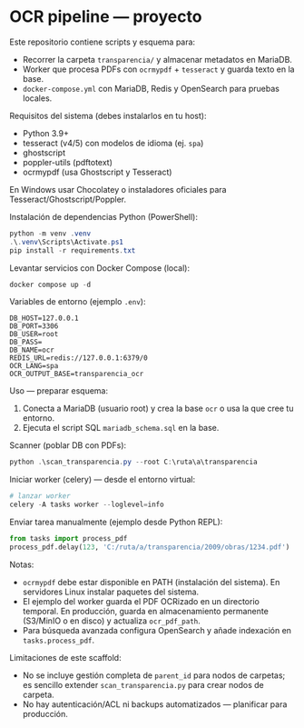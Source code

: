 # OCR pipeline — proyecto

Este repositorio contiene scripts y esquema para:

- Recorrer la carpeta `transparencia/` y almacenar metadatos en MariaDB.
- Worker que procesa PDFs con `ocrmypdf` + `tesseract` y guarda texto en la base.
- `docker-compose.yml` con MariaDB, Redis y OpenSearch para pruebas locales.

Requisitos del sistema (debes instalarlos en tu host):

- Python 3.9+
- tesseract (v4/5) con modelos de idioma (ej. `spa`)
- ghostscript
- poppler-utils (pdftotext)
- ocrmypdf (usa Ghostscript y Tesseract)

En Windows usar Chocolatey o instaladores oficiales para Tesseract/Ghostscript/Poppler.

Instalación de dependencias Python (PowerShell):

```powershell
python -m venv .venv
.\.venv\Scripts\Activate.ps1
pip install -r requirements.txt
```

Levantar servicios con Docker Compose (local):

```powershell
docker compose up -d
```

Variables de entorno (ejemplo `.env`):

```
DB_HOST=127.0.0.1
DB_PORT=3306
DB_USER=root
DB_PASS=
DB_NAME=ocr
REDIS_URL=redis://127.0.0.1:6379/0
OCR_LANG=spa
OCR_OUTPUT_BASE=transparencia_ocr
```

Uso — preparar esquema:

1. Conecta a MariaDB (usuario root) y crea la base `ocr` o usa la que cree tu entorno.
2. Ejecuta el script SQL `mariadb_schema.sql` en la base.

Scanner (poblar DB con PDFs):

```powershell
python .\scan_transparencia.py --root C:\ruta\a\transparencia
```

Iniciar worker (celery) — desde el entorno virtual:

```powershell
# lanzar worker
celery -A tasks worker --loglevel=info
```

Enviar tarea manualmente (ejemplo desde Python REPL):

```python
from tasks import process_pdf
process_pdf.delay(123, 'C:/ruta/a/transparencia/2009/obras/1234.pdf')
```

Notas:

- `ocrmypdf` debe estar disponible en PATH (instalación del sistema). En servidores Linux instalar paquetes del sistema.
- El ejemplo del worker guarda el PDF OCRizado en un directorio temporal. En producción, guarda en almacenamiento permanente (S3/MinIO o en disco) y actualiza `ocr_pdf_path`.
- Para búsqueda avanzada configura OpenSearch y añade indexación en `tasks.process_pdf`.

Limitaciones de este scaffold:

- No se incluye gestión completa de `parent_id` para nodos de carpetas; es sencillo extender `scan_transparencia.py` para crear nodos de carpeta.
- No hay autenticación/ACL ni backups automatizados — planificar para producción.
